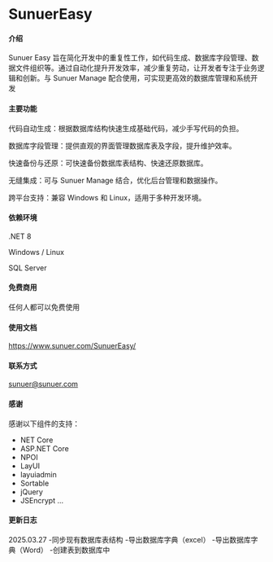# SunuerEasy

#### 介绍
Sunuer Easy 旨在简化开发中的重复性工作，如代码生成、数据库字段管理、数据文件组织等。通过自动化提升开发效率，减少重复劳动，让开发者专注于业务逻辑和创新。与 Sunuer Manage 配合使用，可实现更高效的数据库管理和系统开发

#### 主要功能

代码自动生成：根据数据库结构快速生成基础代码，减少手写代码的负担。

数据库字段管理：提供直观的界面管理数据库表及字段，提升维护效率。

快速备份与还原：可快速备份数据库表结构、快速还原数据库。

无缝集成：可与 Sunuer Manage 结合，优化后台管理和数据操作。

跨平台支持：兼容 Windows 和 Linux，适用于多种开发环境。



#### 依赖环境
.NET 8

Windows / Linux

SQL Server


#### 免费商用
任何人都可以免费使用

#### 使用文档
https://www.sunuer.com/SunuerEasy/


#### 联系方式

sunuer@sunuer.com

#### 感谢
感谢以下组件的支持：
- NET Core
- ASP.NET Core
- NPOI
- LayUI
- layuiadmin
- Sortable
- jQuery
- JSEncrypt
...
#### 更新日志
2025.03.27
 -同步现有数据库表结构
-导出数据库字典（excel）
-导出数据库字典（Word）
-创建表到数据库中